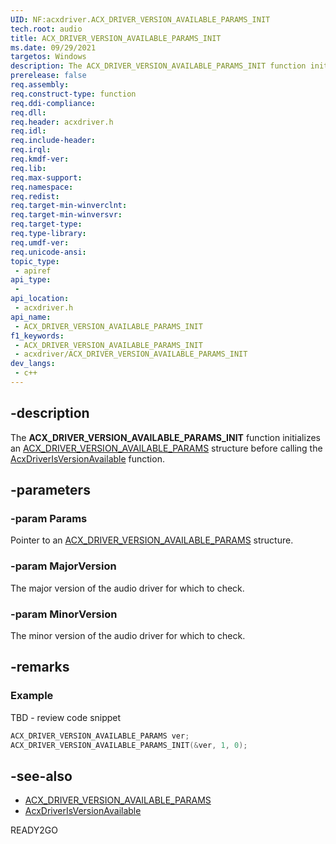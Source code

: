 ```yaml
---
UID: NF:acxdriver.ACX_DRIVER_VERSION_AVAILABLE_PARAMS_INIT
tech.root: audio
title: ACX_DRIVER_VERSION_AVAILABLE_PARAMS_INIT
ms.date: 09/29/2021
targetos: Windows
description: The ACX_DRIVER_VERSION_AVAILABLE_PARAMS_INIT function initializes an ACX_DRIVER_VERSION_AVAILABLE_PARAMS structure before calling the AcxDriverIsVersionAvailable function.
prerelease: false
req.assembly: 
req.construct-type: function
req.ddi-compliance: 
req.dll: 
req.header: acxdriver.h
req.idl: 
req.include-header: 
req.irql: 
req.kmdf-ver: 
req.lib: 
req.max-support: 
req.namespace: 
req.redist: 
req.target-min-winverclnt: 
req.target-min-winversvr: 
req.target-type: 
req.type-library: 
req.umdf-ver: 
req.unicode-ansi: 
topic_type:
 - apiref
api_type:
 - 
api_location:
 - acxdriver.h
api_name:
 - ACX_DRIVER_VERSION_AVAILABLE_PARAMS_INIT
f1_keywords:
 - ACX_DRIVER_VERSION_AVAILABLE_PARAMS_INIT
 - acxdriver/ACX_DRIVER_VERSION_AVAILABLE_PARAMS_INIT
dev_langs:
 - c++
---
```


## -description

The **ACX_DRIVER_VERSION_AVAILABLE_PARAMS_INIT** function initializes an [ACX_DRIVER_VERSION_AVAILABLE_PARAMS](ns-acxdriver-acx_driver_version_available_params.md) structure before calling the [AcxDriverIsVersionAvailable](nf-acxdriver-acxdriverisversionavailable.md) function.

## -parameters

### -param Params

Pointer to an [ACX_DRIVER_VERSION_AVAILABLE_PARAMS](ns-acxdriver-acx_driver_version_available_params.md) structure.

### -param MajorVersion

The major version of the audio driver for which to check.

### -param MinorVersion

The minor version of the audio driver for which to check.

## -remarks

### Example

TBD - review code snippet

```cpp
ACX_DRIVER_VERSION_AVAILABLE_PARAMS ver;
ACX_DRIVER_VERSION_AVAILABLE_PARAMS_INIT(&ver, 1, 0);
```

## -see-also

* [ACX_DRIVER_VERSION_AVAILABLE_PARAMS](ns-acxdriver-acx_driver_version_available_params.md)
* [AcxDriverIsVersionAvailable](nf-acxdriver-acxdriverisversionavailable.md)

READY2GO

